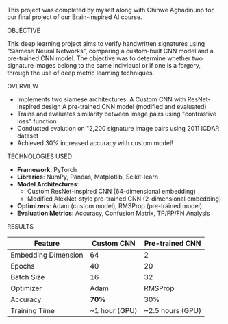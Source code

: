 This project was completed by myself along with Chinwe Aghadinuno for our final project of our Brain-inspired AI course.


OBJECTIVE

This deep learning project aims to verify handwritten signatures using "Siamese Neural Networks", comparing a custom-built CNN
model and a pre-trained CNN model. The objective was to determine whether two signature images belong to the same individual
or if one is a forgery, through the use of deep metric learning techniques.


OVERVIEW

- Implements two siamese architectures:
      A Custom CNN with ResNet-inspired design
      A pre-trained CNN model (modified and evaluated)
- Trains and evaluates similarity between image pairs using "contrastive loss" function
- Conducted evalution on "2,200 signature image pairs using 2011 ICDAR dataset
- Achieved 30% increased accuracy with custom model!

TECHNOLOGIES USED
- **Framework**: PyTorch
- **Libraries**: NumPy, Pandas, Matplotlib, Scikit-learn
- **Model Architectures**:
  - Custom ResNet-inspired CNN (64-dimensional embedding)
  - Modified AlexNet-style pre-trained CNN (2-dimensional embedding)
- **Optimizers**: Adam (custom model), RMSProp (pre-trained model)
- **Evaluation Metrics**: Accuracy, Confusion Matrix, TP/FP/FN Analysis


RESULTS

  | Feature               | Custom CNN      | Pre-trained CNN  |
|----------------------|------------------|------------------|
| Embedding Dimension  | 64               | 2                |
| Epochs               | 40               | 20               |
| Batch Size           | 16               | 32               |
| Optimizer            | Adam             | RMSProp          |
| Accuracy             | **70%**          | 30%              |
| Training Time        | ~1 hour (GPU)    | ~2.5 hours (GPU) |
